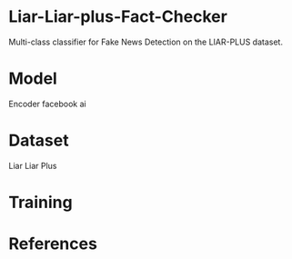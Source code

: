 # Liar-Liar-plus-Fact-Checker
Multi-class classifier for Fake News Detection on the LIAR-PLUS dataset.

# Model
Encoder facebook ai

# Dataset
Liar Liar Plus

# Training

# References

